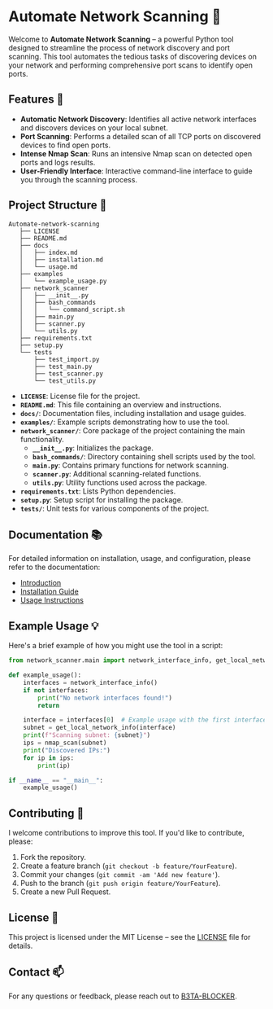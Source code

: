 # Automate Network Scanning 🚀

Welcome to **Automate Network Scanning** – a powerful Python tool designed to streamline the process of network discovery and port scanning. This tool automates the tedious tasks of discovering devices on your network and performing comprehensive port scans to identify open ports.

## Features 🌟

- **Automatic Network Discovery**: Identifies all active network interfaces and discovers devices on your local subnet.
- **Port Scanning**: Performs a detailed scan of all TCP ports on discovered devices to find open ports.
- **Intense Nmap Scan**: Runs an intensive Nmap scan on detected open ports and logs results.
- **User-Friendly Interface**: Interactive command-line interface to guide you through the scanning process.

## Project Structure 📂

```
Automate-network-scanning
   ├── LICENSE
   ├── README.md
   ├── docs
   │   ├── index.md
   │   ├── installation.md
   │   └── usage.md
   ├── examples
   │   └── example_usage.py
   ├── network_scanner
   │   ├── __init__.py
   │   ├── bash_commands
   │   │   └── command_script.sh
   │   ├── main.py
   │   ├── scanner.py
   │   └── utils.py
   ├── requirements.txt
   ├── setup.py
   └── tests
       ├── test_import.py
       ├── test_main.py
       ├── test_scanner.py
       └── test_utils.py
```

- **`LICENSE`**: License file for the project.
- **`README.md`**: This file containing an overview and instructions.
- **`docs/`**: Documentation files, including installation and usage guides.
- **`examples/`**: Example scripts demonstrating how to use the tool.
- **`network_scanner/`**: Core package of the project containing the main functionality.
  - **`__init__.py`**: Initializes the package.
  - **`bash_commands/`**: Directory containing shell scripts used by the tool.
  - **`main.py`**: Contains primary functions for network scanning.
  - **`scanner.py`**: Additional scanning-related functions.
  - **`utils.py`**: Utility functions used across the package.
- **`requirements.txt`**: Lists Python dependencies.
- **`setup.py`**: Setup script for installing the package.
- **`tests/`**: Unit tests for various components of the project.

## Documentation 📚

For detailed information on installation, usage, and configuration, please refer to the documentation:

- [Introduction](docs/index.md)
- [Installation Guide](docs/installation.md)
- [Usage Instructions](docs/usage.md)

## Example Usage 💡

Here's a brief example of how you might use the tool in a script:

```python
from network_scanner.main import network_interface_info, get_local_network_info, nmap_scan

def example_usage():
    interfaces = network_interface_info()
    if not interfaces:
        print("No network interfaces found!")
        return

    interface = interfaces[0]  # Example usage with the first interface
    subnet = get_local_network_info(interface)
    print(f"Scanning subnet: {subnet}")
    ips = nmap_scan(subnet)
    print("Discovered IPs:")
    for ip in ips:
        print(ip)

if __name__ == "__main__":
    example_usage()
```

## Contributing 🤝

I welcome contributions to improve this tool. If you'd like to contribute, please:

1. Fork the repository.
2. Create a feature branch (`git checkout -b feature/YourFeature`).
3. Commit your changes (`git commit -am 'Add new feature'`).
4. Push to the branch (`git push origin feature/YourFeature`).
5. Create a new Pull Request.

## License 📜

This project is licensed under the MIT License – see the [LICENSE](LICENSE) file for details.

## Contact 📫

For any questions or feedback, please reach out to [B3TA-BLOCKER](https://github.com/B3TA-BLOCKER).
